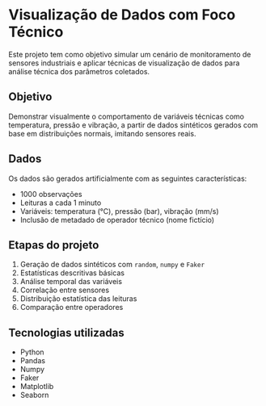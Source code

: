 # Visualização de Dados com Foco Técnico

Este projeto tem como objetivo simular um cenário de monitoramento de sensores industriais e aplicar técnicas de visualização de dados para análise técnica dos parâmetros coletados.

## Objetivo

Demonstrar visualmente o comportamento de variáveis técnicas como temperatura, pressão e vibração, a partir de dados sintéticos gerados com base em distribuições normais, imitando sensores reais.

## Dados

Os dados são gerados artificialmente com as seguintes características:

- 1000 observações
- Leituras a cada 1 minuto
- Variáveis: temperatura (°C), pressão (bar), vibração (mm/s)
- Inclusão de metadado de operador técnico (nome fictício)

## Etapas do projeto

1. Geração de dados sintéticos com `random`, `numpy` e `Faker`
2. Estatísticas descritivas básicas
3. Análise temporal das variáveis
4. Correlação entre sensores
5. Distribuição estatística das leituras
6. Comparação entre operadores

## Tecnologias utilizadas

- Python
- Pandas
- Numpy
- Faker
- Matplotlib
- Seaborn
